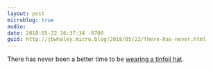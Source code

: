```yaml
---
layout: post
microblog: true
audio: 
date: 2018-05-22 16:37:34 -0700
guid: http://jbwhaley.micro.blog/2018/05/22/there-has-never.html
---
```

There has never been a better time to be [wearing a tinfoil hat](https://arstechnica.com/tech-policy/2018/05/police-use-of-amazons-face-recognition-service-draws-privacy-warnings/).
